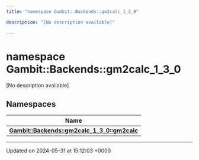 ```yaml
---
title: "namespace Gambit::Backends::gm2calc_1_3_0"

description: "[No description available]"

---
```


# namespace Gambit::Backends::gm2calc_1_3_0

[No description available]

## Namespaces

| Name           |
| -------------- |
| **[Gambit::Backends::gm2calc_1_3_0::gm2calc](/documentation/code/namespaces/namespacegambit_1_1backends_1_1gm2calc__1__3__0_1_1gm2calc/)**  |






-------------------------------

Updated on 2024-05-31 at 15:12:03 +0000